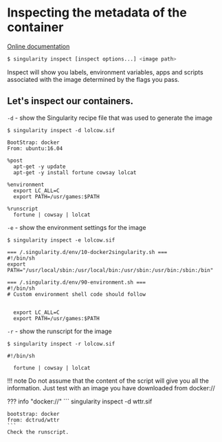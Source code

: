 # Inspecting the metadata of the container

[Online documentation](https://sylabs.io/guides/3.7/user-guide/cli/singularity_inspect.html)

``` bash
$ singularity inspect [inspect options...] <image path>
```
Inspect will show you labels, environment variables, apps and scripts associated with the image determined by the flags you pass.

## Let's inspect our containers.
`-d` - show the Singularity recipe file that was used to generate the image

```
$ singularity inspect -d lolcow.sif

BootStrap: docker
From: ubuntu:16.04

%post
  apt-get -y update
  apt-get -y install fortune cowsay lolcat

%environment
  export LC_ALL=C
  export PATH=/usr/games:$PATH

%runscript
  fortune | cowsay | lolcat
```

`-e` - show the environment settings for the image
```
$ singularity inspect -e lolcow.sif

=== /.singularity.d/env/10-docker2singularity.sh ===
#!/bin/sh
export PATH="/usr/local/sbin:/usr/local/bin:/usr/sbin:/usr/bin:/sbin:/bin"

=== /.singularity.d/env/90-environment.sh ===
#!/bin/sh
# Custom environment shell code should follow


  export LC_ALL=C
  export PATH=/usr/games:$PATH
```
`-r` - show the runscript for the image
```
$ singularity inspect -r lolcow.sif

#!/bin/sh

  fortune | cowsay | lolcat
```

!!! note
    Do not assume that the content of the script will give you all the information. Just test with an image you have downloaded from docker://

??? info "docker://"
    ```
    singularity inspect -d wttr.sif

    bootstrap: docker
    from: dctrud/wttr
    ```
    Check the runscript.
